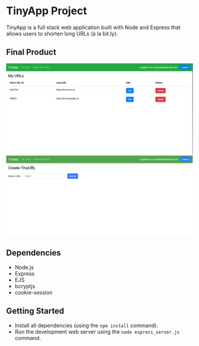 # TinyApp Project

TinyApp is a full stack web application built with Node and Express that allows users to shorten long URLs (à la bit.ly).

## Final Product

!["screenshot description"](urls-page.png)
!["screenshot description"](urls-new.png)

## Dependencies

- Node.js
- Express
- EJS
- bcryptjs
- cookie-session

## Getting Started

- Install all dependencies (using the `npm install` command).
- Run the development web server using the `node express_server.js` command.
